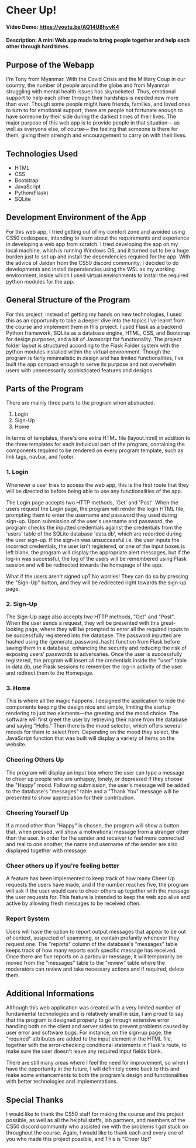 # Cheer Up!
#### Video Demo: https://youtu.be/AQ14U8hyvK4
#### Description: A mini Web app made to bring people together and help each other through hard times.
## Purpose of the Webapp
I'm Tony from Myanmar. With the Covid Crisis and the Military Coup in our country, the number of people around the globe and from Myanmar struggling with mental health issues has skyrocketed. Thus, emotional support to help each other through their hardships is needed now more than ever. Though some people might have friends, families, and loved ones to turn to for emotional support, there are people not fortunate enough to have someone by their side during the darkest times of their lives. The major purpose of this web app is to provide people in that situation— as well as everyone else, of course— the feeling that someone is there for them, giving them strength and encouragement to carry on with their lives.

## Technologies Used
 - HTML
 - CSS
 - Bootstrap
 - JavaScript
 - Python(Flask)
 - SQLite

## Development Environment of the App
For this web app, I tried getting out of my comfort zone and avoided using CS50 codespace, intending to learn about the requirements and experience in developing a web app from scratch. I tried developing the app on my local machine, which is running Windows OS, and it turned out to be a huge burden just to set up and install the dependencies required for the app. With the advice of Jaiden from the CS50 discord community, I decided to do developments and install dependencies using the WSL as my working environment, inside which I used virtual environments to install the required python modules for the app.

 ## General Structure of the Program
For this project, instead of getting my hands on new technologies, I used this as an opportunity to take a deeper dive into the topics I've learnt from the course and implement them in this project. I used Flask as a backend Python framework, SQLite as a database engine, HTML, CSS, and Bootstrap for design purposes, and a bit of Javascript for functionality. The project folder layout is structured according to the Flask Folder system with the python modules installed within the virtual environment. Though the program is fairly minimalistic in design and has limited functionalities, I've built the app compact enough to serve its purpose and not overwhelm users with unnecessarily sophisticated features and ‌designs.

## Parts of the Program
There are mainly three parts to the program when abstracted.
1. Login
2. Sign-Up
3. Home

In terms of templates, there's one extra HTML file (layout.html) in addition to the three templates for each individual part of the program, containing the components required to be rendered on every program template, such as link tags, navbar, and footer.

### **1. Login**
 Whenever a user tries to access the web app, this is the first route that they will be directed to before being able to use any functionalities of the app.

The Login page accepts two HTTP methods, 'Get' and 'Post'. When the users request the Login page, the program will render the login HTML file, prompting them to enter the username and password they used during sign-up. Upon submission of the user's username and password, the program checks the inputted credentials against the credentials from the 'users' table of the SQLite database 'data.db', which are recorded during the user sign-up. If the sign-in was unsuccessful i.e. the user inputs the incorrect credentials, the user isn't registered, or one of the input boxes is left blank, the program will display the appropriate alert messages, but if the log-in was successful, the log of  the users will be remembered using Flask session and will be redirected towards the homepage of the app.

What if the users aren't signed up? No worries! They can do so by pressing the "Sign-Up" button, and they will be redirected right towards the sign-up page.

### **2. Sign-Up**

The Sign-Up page also accepts two HTTP methods, "Get" and "Post". When the user sends a request, they will be presented with this great-looking page, where they will be prompted to enter all the required inputs to be successfully registered into the database. The password inputted are hashed using the (generate_password_hash) function from Flask before saving them in a database, enhancing the security and reducing the risk of exposing users' passwords to adversaries. Once the user is successfully registered, the program will insert all the credentials inside the "user" table in data.db, use Flask sessions to remember the log-in activity of the user and redirect them to the Homepage.

### **3. Home**
This is where all the magic happens. I designed the application to hide the components keeping the design nice and simple, limiting the startup rendering to just two elements—the greeting and the mood choice. The software will first greet the user by retrieving their name from the database and saying "Hello." Then there is the mood selector, which offers several moods for them to select from. Depending on the mood they select, the JavaScript function that was built will display a variety of items on the website.

### Cheering Others Up
The program will display an input box where the user can type a message to cheer up people who are unhappy, lonely, or depressed if they choose the "Happy" mood. Following submission, the user's message will be added to the database's "messages" table and a "Thank You" message will be presented to show appreciation for their contribution.

### Cheering Yourself Up
If a mood other than "Happy" is chosen, the program will show a button that, when pressed, will show a motivational message from a stranger other than the user. In order for the sender and receiver to feel more connected and real to one another, the name and username of the sender are also displayed together with message.

### Cheer others up if you're feeling better
A feature has been implemented to keep track of how many Cheer Up requests the users have made, and if the number reaches five, the program will ask if the user would care to cheer others up together with the message the user requests for. This feature is intended to keep the web app alive and active by allowing fresh messages to be received often.


### Report System
Users will have the option to report output messages that appear to be out of context, suspected of spamming, or contain profanity whenever they request one. The "reports" column of the database's "messages" table keeps track of how many reports each specific message has received. Once there are five reports on a particular message, it will temporarily be moved from the "messages" table to the "review" table where the moderators can review and take necessary actions and if required, delete them.

## Additional Informations
Although this web application was created with a very limited number of fundamental technologies and is relatively small in size, I am proud to say that the program is designed properly to go through extensive error handling both on the client and server sides to prevent problems caused by user error and software bugs. For instance, on the sign-up page, the "required" attributes are added to the input element in the HTML file, together with the error-checking conditional statements in Flask's route, to make sure the user doesn't leave any required input fields blank.

There are still many areas where I feel the need for improvement, so when I have the opportunity in the future, I will definitely come back to this and make some enhancements to both the program's design and functionalities with better technologies and implementations.

## Special Thanks
I would like to thank the CS50 staff for making the course and this project possible, as well as all the helpful staffs, lab partners, and members of the CS50 discord community who assisted me with the problems I got stuck on throughout the course. Again, I would like to thank each and every one of you who made this project possible, and This is "Cheer Up!"





